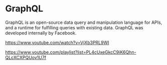 # GraphQL

GraphQL is an open-source data query and manipulation language for APIs, and a runtime for fulfilling queries with existing data. GraphQL was developed internally by Facebook.

https://www.youtube.com/watch?v=VjXb3PRL9WI

https://www.youtube.com/playlist?list=PL4cUxeGkcC9iK6Qhn-QLcXCXPQUov1U7f

